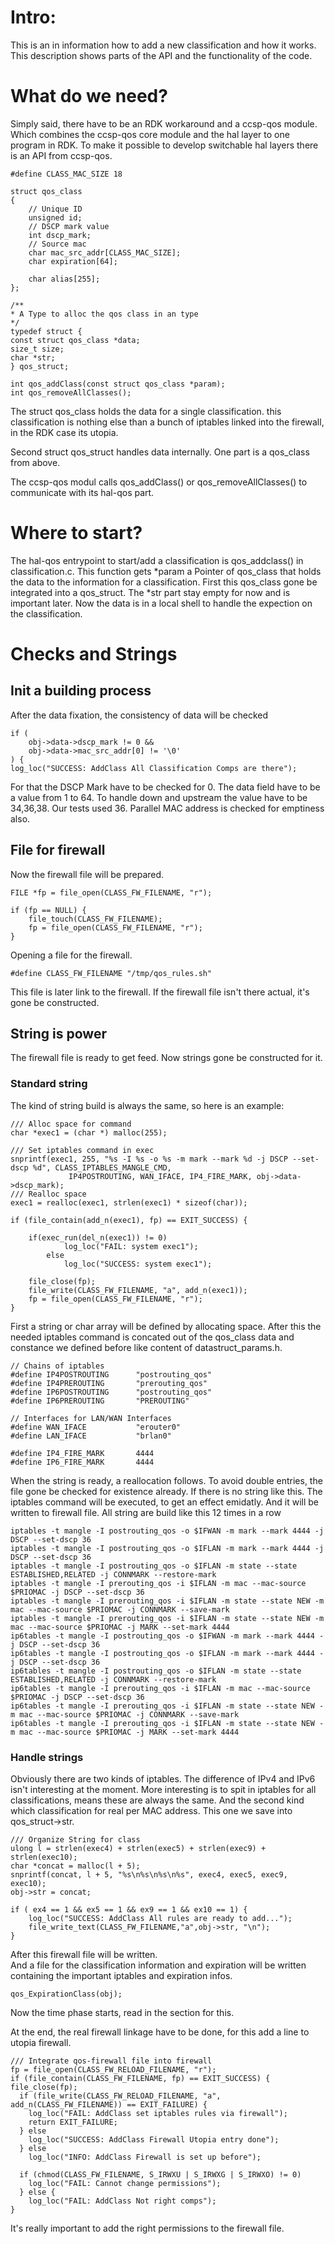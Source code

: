 # Intro: 

This is an in information how to add a new classification and how it works. This description shows parts of the API and the functionality of the code.

# What do we need?
Simply said, there have to be an RDK workaround and a ccsp-qos module. Which combines the ccsp-qos core module and the hal layer to one program in RDK. To make it possible to develop switchable hal layers there is an API from ccsp-qos.  


    #define CLASS_MAC_SIZE 18

    struct qos_class
    {
        // Unique ID
        unsigned id;
        // DSCP mark value
        int dscp_mark;
        // Source mac
        char mac_src_addr[CLASS_MAC_SIZE];
        char expiration[64];

        char alias[255];
    };

    /**
    * A Type to alloc the qos class in an type
    */
    typedef struct {
    const struct qos_class *data;
    size_t size;
    char *str;
    } qos_struct;

    int qos_addClass(const struct qos_class *param);
    int qos_removeAllClasses();

The struct qos_class holds the data for a single classification. this classification is nothing else than a bunch of iptables linked into the firewall, in the RDK case its utopia.

Second struct qos_struct handles data internally. One part is a qos_class from above. 
  
The ccsp-qos modul calls qos_addClass() or qos_removeAllClasses() to communicate with its hal-qos part.

# Where to start?
The hal-qos entrypoint to start/add a classification is qos_addclass() in classification.c. This function gets *param a Pointer of qos_class that holds the data to the information for a classification. First this qos_class gone be integrated into a qos_struct. The *str part stay empty for now and is important later.
  Now the data is in a local shell to handle the expection on the classification.

# Checks and Strings

## Init a building process

After the data fixation, the consistency of data will be checked

    if (
        obj->data->dscp_mark != 0 &&
        obj->data->mac_src_addr[0] != '\0'
    ) {
    log_loc("SUCCESS: AddClass All Classification Comps are there");

For that the DSCP Mark have to be checked for 0. The data field have to be a value from 1 to 64. To handle down and upstream the value have to be 34,36,38. Our tests used 36.
Parallel MAC address is checked for emptiness also.

## File for firewall
Now the firewall file will be prepared. 

    FILE *fp = file_open(CLASS_FW_FILENAME, "r");

    if (fp == NULL) {
        file_touch(CLASS_FW_FILENAME);
        fp = file_open(CLASS_FW_FILENAME, "r");
    }

Opening a file for the firewall.

    #define CLASS_FW_FILENAME "/tmp/qos_rules.sh"

This file is later link to the firewall. If the firewall file isn't there actual, it's gone be constructed. 

## String is power
The firewall file is ready to get feed. Now strings gone be constructed for it.

### Standard string
The kind of string build is always the same, so here is an example:

    /// Alloc space for command
    char *exec1 = (char *) malloc(255);

    /// Set iptables command in exec
    snprintf(exec1, 255, "%s -I %s -o %s -m mark --mark %d -j DSCP --set-dscp %d", CLASS_IPTABLES_MANGLE_CMD,
                 IP4POSTROUTING, WAN_IFACE, IP4_FIRE_MARK, obj->data->dscp_mark);
    /// Realloc space
    exec1 = realloc(exec1, strlen(exec1) * sizeof(char));

    if (file_contain(add_n(exec1), fp) == EXIT_SUCCESS) {

        if(exec_run(del_n(exec1)) != 0)
                log_loc("FAIL: system exec1");
            else
                log_loc("SUCCESS: system exec1");

        file_close(fp);
        file_write(CLASS_FW_FILENAME, "a", add_n(exec1));
        fp = file_open(CLASS_FW_FILENAME, "r");
    }

First a string or char array will be defined by allocating space. After this the needed iptables command is concated out of the qos_class data and constance we defined before like content of datastruct_params.h.

    // Chains of iptables
    #define IP4POSTROUTING      "postrouting_qos"
    #define IP4PREROUTING       "prerouting_qos"
    #define IP6POSTROUTING      "postrouting_qos"
    #define IP6PREROUTING       "PREROUTING"

    // Interfaces for LAN/WAN Interfaces
    #define WAN_IFACE           "erouter0"
    #define LAN_IFACE           "brlan0"

    #define IP4_FIRE_MARK       4444
    #define IP6_FIRE_MARK       4444

When the string is ready, a reallocation follows. To avoid double entries, the file gone be checked for existence already. If there is no string like this. The iptables command will be executed, to get an effect emidatly. And it will be written to firewall file. All string are build like this 12 times in a row 

    iptables -t mangle -I postrouting_qos -o $IFWAN -m mark --mark 4444 -j DSCP --set-dscp 36
    iptables -t mangle -I postrouting_qos -o $IFLAN -m mark --mark 4444 -j DSCP --set-dscp 36
    iptables -t mangle -I postrouting_qos -o $IFLAN -m state --state ESTABLISHED,RELATED -j CONNMARK --restore-mark
    iptables -t mangle -I prerouting_qos -i $IFLAN -m mac --mac-source $PRIOMAC -j DSCP --set-dscp 36
    iptables -t mangle -I prerouting_qos -i $IFLAN -m state --state NEW -m mac --mac-source $PRIOMAC -j CONNMARK --save-mark
    iptables -t mangle -I prerouting_qos -i $IFLAN -m state --state NEW -m mac --mac-source $PRIOMAC -j MARK --set-mark 4444
    ip6tables -t mangle -I postrouting_qos -o $IFWAN -m mark --mark 4444 -j DSCP --set-dscp 36
    ip6tables -t mangle -I postrouting_qos -o $IFLAN -m mark --mark 4444 -j DSCP --set-dscp 36
    ip6tables -t mangle -I postrouting_qos -o $IFLAN -m state --state ESTABLISHED,RELATED -j CONNMARK --restore-mark
    ip6tables -t mangle -I prerouting_qos -i $IFLAN -m mac --mac-source $PRIOMAC -j DSCP --set-dscp 36
    ip6tables -t mangle -I prerouting_qos -i $IFLAN -m state --state NEW -m mac --mac-source $PRIOMAC -j CONNMARK --save-mark
    ip6tables -t mangle -I prerouting_qos -i $IFLAN -m state --state NEW -m mac --mac-source $PRIOMAC -j MARK --set-mark 4444

### Handle strings
Obviously there are two kinds of iptables. The difference of IPv4 and IPv6 isn't interesting at the moment. More interesting is to spit in iptables for all classifications, means these are always the same. And the second kind which classification for real per MAC address. 
This one we save into qos_struct->str. 

    /// Organize String for class
    ulong l = strlen(exec4) + strlen(exec5) + strlen(exec9) + strlen(exec10);
    char *concat = malloc(l + 5);
    snprintf(concat, l + 5, "%s\n%s\n%s\n%s", exec4, exec5, exec9, exec10);
    obj->str = concat;

    if ( ex4 == 1 && ex5 == 1 && ex9 == 1 && ex10 == 1) {
        log_loc("SUCCESS: AddClass All rules are ready to add...");
        file_write_text(CLASS_FW_FILENAME,"a",obj->str, "\n");
    }

After this firewall file will be written.  
And a file for the classification information and expiration will be written containing the important iptables and expiration infos.

    qos_ExpirationClass(obj);

Now the time phase starts, read in the section for this.

At the end, the real firewall linkage have to be done, for this add a line to utopia firewall.


    /// Integrate qos-firewall file into firewall
    fp = file_open(CLASS_FW_RELOAD_FILENAME, "r");
    if (file_contain(CLASS_FW_FILENAME, fp) == EXIT_SUCCESS) {
    file_close(fp);
      if (file_write(CLASS_FW_RELOAD_FILENAME, "a", add_n(CLASS_FW_FILENAME)) == EXIT_FAILURE) {
        log_loc("FAIL: AddClass set iptables rules via firewall");
        return EXIT_FAILURE;
      } else
        log_loc("SUCCESS: AddClass Firewall Utopia entry done");
      } else
        log_loc("INFO: AddClass Firewall is set up before");

      if (chmod(CLASS_FW_FILENAME, S_IRWXU | S_IRWXG | S_IRWXO) != 0)
        log_loc("FAIL: Cannot change permissions");
      } else {
        log_loc("FAIL: AddClass Not right comps");
    }

It's really important to add the right permissions to the firewall file.